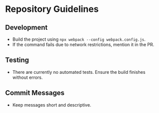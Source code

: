 # Repository Guidelines

## Development
- Build the project using `npx webpack --config webpack.config.js`.
- If the command fails due to network restrictions, mention it in the PR.

## Testing
- There are currently no automated tests. Ensure the build finishes without errors.

## Commit Messages
- Keep messages short and descriptive.

